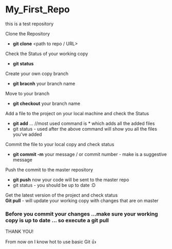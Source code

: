 # My_First_Repo
this is a test repository 

Clone the Repository <br/>
   - **git clone** <path to repo / URL> <br/>

Check the Status of your working copy <br/>
   - **git status**<br/>
   
Create your own copy branch <br/>
   - **git bracnh** your branch name <br/>
   
Move to your branch <br/>
   - **git checkout** your branch name <br/>

Add a file to the project on your local machine and check the Status <br/>
   - **git add** ... //most used command is * which adds all the added files <br/>
   - git status - used after the above command will show you all the files you've added <br/>

Commit the file to your local copy and check status <br/>
  - **git commit -m** your message / or commit number - make is a suggestive message <br/>

Push the commit to the master repository <br/>
  - **git push** now your code will be sent to the master repo <br/>
  - git status - you should be up to date :D <br/>

Get the latest version of the project and check status <br/>
**Git pull** - will update your working copy with changes that are on master <br/>
   ### Before you commit your changes ...make sure your working copy is up to date ... so execute a git pull <br/>


THANK YOU!   

From now on I know hot to use basic Git :+1:
